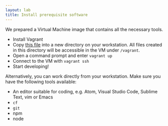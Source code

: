 ```yaml
---
layout: lab
title: Install prerequisite software
---
```


We prepared a Virtual Machine image that contains all the necessary tools.

* Install Vagrant
* Copy [this file](Vagrantfile) into a new directory on your workstation. All files created in this directory will be accessible in the VM under `/vagrant`.
* Open a command prompt and enter `vagrant up`
* Connect to the VM with `vagrant ssh`
* Start developing!

Alternatively, you can work directly from your workstation. Make sure you have the following tools available:

* An editor suitable for coding, e.g. Atom, Visual Studio Code, Sublime Text, vim or Emacs
* `cf`
* `git`
* npm
* node
